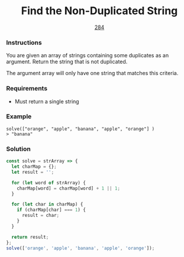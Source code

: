 <div align="center">
  <h1>Find the Non-Duplicated String</h1>
  <a href="https://prep-app-prod.herokuapp.com/problems/284" target="_blank">284</a>
</div>

### Instructions

You are given an array of strings containing some duplicates as an argument.
Return the string that is not duplicated.

The argument array will only have one string that matches this criteria.

### Requirements

- Must return a single string

### Example

```shell
solve(["orange", "apple", "banana", "apple", "orange"] )
> "banana"
```

### Solution

```javascript
const solve = strArray => {
  let charMap = {};
  let result = '';

  for (let word of strArray) {
    charMap[word] = charMap[word] + 1 || 1;
  }

  for (let char in charMap) {
    if (charMap[char] === 1) {
      result = char;
    }
  }

  return result;
};
solve(['orange', 'apple', 'banana', 'apple', 'orange']);
```
